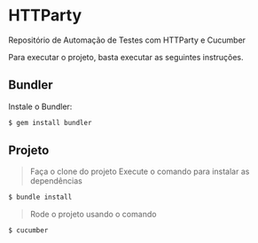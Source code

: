 # HTTParty

Repositório de Automação de Testes com HTTParty e Cucumber

Para executar o projeto, basta executar as seguintes instruções.

## Bundler
Instale o Bundler:

```ruby
$ gem install bundler
```

## Projeto

>Faça o clone do projeto
>Execute o comando  para instalar as dependências
```ruby
$ bundle install
```
>Rode o projeto usando o comando
```ruby
$ cucumber
```
